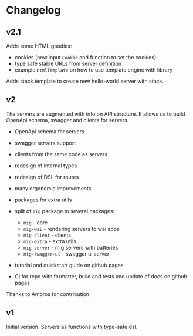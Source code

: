 # Changelog

## v2.1

Adds some HTML goodies:

* cookies (new input `Cookie` and function to set the cookies)
* type safe stable URLs from server definition
* example `HtmlTemplate` on how to use template engine with library

Adds stack template to create new hello-world server with stack.

## v2

The servers are augmented with info on API structure. It allows us to 
build OpenApi schema, swagger and clients for servers.

* OpenApi schema for servers

* swagger servers support 

* clients from the same code as servers

* redesign of internal types

* redesign of DSL for routes

* many ergonomic improvements

* packages for extra utils

* split of `mig` package to several packages:
    
    * `mig` - core
    * `mig-wai` - rendering servers to wai apps
    * `mig-client` - clients
    * `mig-extra` - extra utils
    * `mig-server` - mig servers with batteries
    * `mig-swagger-ui` - swagger ui server

* tutorial and quickstart guide on github pages

* CI for repo with formatter, build and tests and update of docs on github pages
  
Thanks to Ambros for contribution. 

## v1

Initial version. Servers as functions with type-safe dsl.

